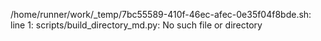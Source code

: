 /home/runner/work/_temp/7bc55589-410f-46ec-afec-0e35f04f8bde.sh: line 1: scripts/build_directory_md.py: No such file or directory
